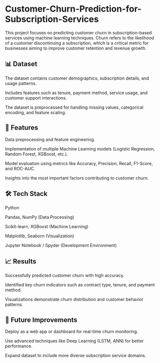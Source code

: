 # Customer-Churn-Prediction-for-Subscription-Services
This project focuses on predicting customer churn in subscription-based services using machine learning techniques. Churn refers to the likelihood of a customer discontinuing a subscription, which is a critical metric for businesses aiming to improve customer retention and revenue growth.

## 📊 Dataset
The dataset contains customer demographics, subscription details, and usage patterns.

Includes features such as tenure, payment method, service usage, and customer support interactions.

The dataset is preprocessed for handling missing values, categorical encoding, and feature scaling.

## 🚀 Features
Data preprocessing and feature engineering.

Implementation of multiple Machine Learning models (Logistic Regression, Random Forest, XGBoost, etc.).

Model evaluation using metrics like Accuracy, Precision, Recall, F1-Score, and ROC-AUC.

Insights into the most important factors contributing to customer churn.

## 🛠️ Tech Stack
Python

Pandas, NumPy (Data Processing)

Scikit-learn, XGBoost (Machine Learning)

Matplotlib, Seaborn (Visualization)

Jupyter Notebook / Spyder (Development Environment)

## 📈 Results
Successfully predicted customer churn with high accuracy.

Identified key churn indicators such as contract type, tenure, and payment method.

Visualizations demonstrate churn distribution and customer behavior patterns.

## 🔮 Future Improvements
Deploy as a web app or dashboard for real-time churn monitoring.

Use advanced techniques like Deep Learning (LSTM, ANN) for better performance.

Expand dataset to include more diverse subscription service domains.
